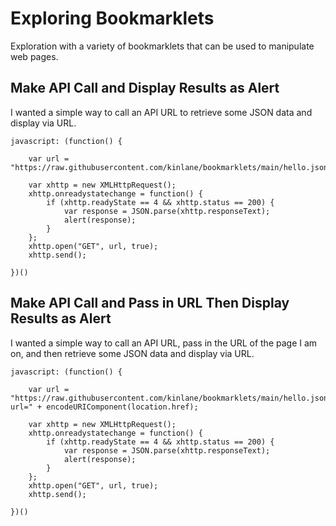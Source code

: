# Exploring Bookmarklets
Exploration with a variety of bookmarklets that can be used to manipulate web pages.

## Make API Call and Display Results as Alert
I wanted a simple way to call an API URL to retrieve some JSON data and display via URL.
```
javascript: (function() {

    var url = "https://raw.githubusercontent.com/kinlane/bookmarklets/main/hello.json";

    var xhttp = new XMLHttpRequest();
    xhttp.onreadystatechange = function() {
        if (xhttp.readyState == 4 && xhttp.status == 200) {
            var response = JSON.parse(xhttp.responseText);
            alert(response);
        }
    };
    xhttp.open("GET", url, true);
    xhttp.send();

})()
```

## Make API Call and Pass in URL Then Display Results as Alert
I wanted a simple way to call an API URL, pass in the URL of the page I am on, and then retrieve some JSON data and display via URL.
```
javascript: (function() {

    var url = "https://raw.githubusercontent.com/kinlane/bookmarklets/main/hello.json?url=" + encodeURIComponent(location.href);

    var xhttp = new XMLHttpRequest();
    xhttp.onreadystatechange = function() {
        if (xhttp.readyState == 4 && xhttp.status == 200) {
            var response = JSON.parse(xhttp.responseText);
            alert(response);
        }
    };
    xhttp.open("GET", url, true);
    xhttp.send();

})()
```
